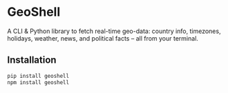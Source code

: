 # GeoShell

A CLI & Python library to fetch real-time geo-data: country info, timezones, holidays, weather, news, and political facts – all from your terminal.

## Installation

```bash
pip install geoshell
npm install geoshell
```